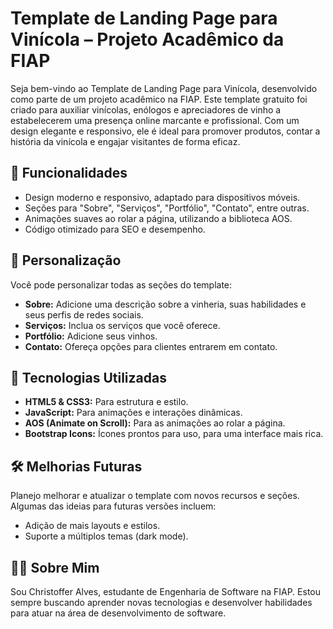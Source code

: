 
# Template de Landing Page para Vinícola – Projeto Acadêmico da FIAP

Seja bem-vindo ao Template de Landing Page para Vinícola, desenvolvido como parte de um projeto acadêmico na FIAP. Este template gratuito foi criado para auxiliar vinícolas, enólogos e apreciadores de vinho a estabelecerem uma presença online marcante e profissional. Com um design elegante e responsivo, ele é ideal para promover produtos, contar a história da vinícola e engajar visitantes de forma eficaz.​


## 🚀 Funcionalidades

- Design moderno e responsivo, adaptado para dispositivos móveis.
- Seções para "Sobre", "Serviços", "Portfólio", "Contato", entre outras.
- Animações suaves ao rolar a página, utilizando a biblioteca AOS.
- Código otimizado para SEO e desempenho.


## 🎨 Personalização

Você pode personalizar todas as seções do template:
- **Sobre:** Adicione uma descrição sobre a vinheria, suas habilidades e seus perfis de redes sociais.
- **Serviços:** Inclua os serviços que você oferece.
- **Portfólio:** Adicione seus vinhos.
- **Contato:** Ofereça opções para clientes entrarem em contato.

## 🔧 Tecnologias Utilizadas

- **HTML5 & CSS3:** Para estrutura e estilo.
- **JavaScript:** Para animações e interações dinâmicas.
- **AOS (Animate on Scroll):** Para as animações ao rolar a página.
- **Bootstrap Icons:** Ícones prontos para uso, para uma interface mais rica.

## 🛠 Melhorias Futuras

Planejo melhorar e atualizar o template com novos recursos e seções. Algumas das ideias para futuras versões incluem:
- Adição de mais layouts e estilos.
- Suporte a múltiplos temas (dark mode).

## 👨‍🏫 Sobre Mim

Sou Christoffer Alves, estudante de Engenharia de Software na FIAP. Estou sempre buscando aprender novas tecnologias e desenvolver habilidades para atuar na área de desenvolvimento de software.


